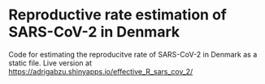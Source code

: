 # Reproductive rate estimation of SARS-CoV-2 in Denmark

Code for estimating the reproducitve rate of SARS-CoV-2 in Denmark as a static file. Live version at https://adrigabzu.shinyapps.io/effective_R_sars_cov_2/ 
